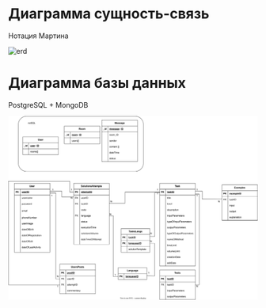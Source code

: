 # Диаграмма сущность-связь
Нотация Мартина </br>


![erd]([https://github.com/DenisovaM/uml-pm/blob/pics/erd.jpg](https://github.com/DenisovaM/docs-sum-pm/blob/pics/photo_2023-07-13_16-42-24.jpg))

# Диаграмма базы данных
PostgreSQL + MongoDB

![bd](https://github.com/DenisovaM/docs-sum-pm/blob/pics/ПМ%20ЕР%20И%20БД-рабочий%20БД.drawio%20(3).svg)
